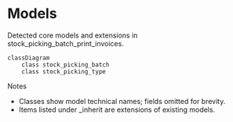 # Models

Detected core models and extensions in stock_picking_batch_print_invoices.

```mermaid
classDiagram
    class stock_picking_batch
    class stock_picking_type
```

Notes
- Classes show model technical names; fields omitted for brevity.
- Items listed under _inherit are extensions of existing models.
